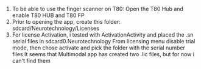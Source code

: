 1) To be able to use the finger scanner on T80:
   Open the T80 Hub and enable T80 HUB and T80 FP
2) Prior to opening the app, create this folder: sdcard/Neurotechnology/Licenses
3) For license Activation, i tested with ActivationActivity and placed the .sn serial files in sdcard0.Neurotechnology
   From licensing menu disable trial mode, then chose activate and pick the folder with the serial number files
   It seems that Multimodal app has created two .lic files, but for now i can't find them


